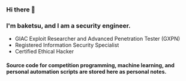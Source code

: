 ### Hi there 👋

<!--
**baketsu111/baketsu111** is a ✨ _special_ ✨ repository because its `README.md` (this file) appears on your GitHub profile.

Here are some ideas to get you started:

- 🔭 I’m currently working on ...
- 🌱 I’m currently learning ...
- 👯 I’m looking to collaborate on ...
- 🤔 I’m looking for help with ...
- 💬 Ask me about ...
- 📫 How to reach me: ...
- 😄 Pronouns: ...
- ⚡ Fun fact: ...
-->

### I'm baketsu, and I am a security engineer.
- GIAC Exploit Researcher and Advanced Penetration Tester (GXPN)
- Registered Information Security Specialist
- Certified Ethical Hacker

#### Source code for competition programming, machine learning, and personal automation scripts are stored here as personal notes.
